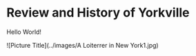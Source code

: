 Review and History of Yorkville
=== 


Hello World!

![Picture Title](../images/A Loiterrer in New York1.jpg)

